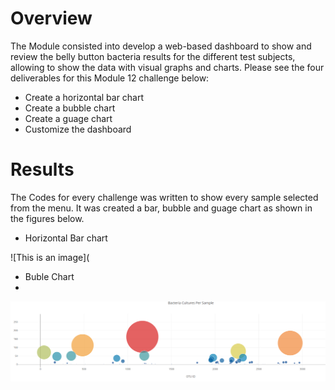 # Overview
The Module consisted into develop a web-based dashboard to show and  review the  belly button bacteria results for the different test subjects, allowing to show the data with visual graphs and charts.
Please see the four deliverables for this Module 12 challenge below:
* Create a horizontal bar chart
* Create a bubble chart
* Create a guage chart
* Customize the dashboard
# Results
The Codes for every challenge was written to show every sample selected from the menu.
It was created a bar, bubble and guage chart as shown in the figures below.
* Horizontal Bar chart

![This is an image](

* Buble Chart
* 
![This is an image](https://github.com/JJF1962/Belly_Button_Bacteria_Module_12/blob/main/Bacteria%20Cultures%20Per%20Sample.PNG)

